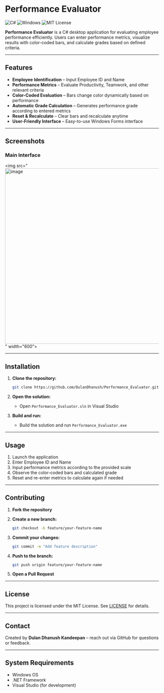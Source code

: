 # Performance Evaluator

![C#](https://img.shields.io/badge/Language-C%23-blue)
![Windows](https://img.shields.io/badge/Platform-Windows-lightgrey)
![MIT License](https://img.shields.io/badge/License-MIT-green)

**Performance Evaluator** is a C# desktop application for evaluating employee performance efficiently. Users can enter performance metrics, visualize results with color-coded bars, and calculate grades based on defined criteria.

---

## Features

- **Employee Identification** – Input Employee ID and Name
- **Performance Metrics** – Evaluate Productivity, Teamwork, and other relevant criteria
- **Color-Coded Evaluation** – Bars change color dynamically based on performance
- **Automatic Grade Calculation** – Generates performance grade according to entered metrics
- **Reset & Recalculate** – Clear bars and recalculate anytime
- **User-Friendly Interface** – Easy-to-use Windows Forms interface

---

## Screenshots

### Main Interface
<img src="<img width="979" height="573" alt="image" src="https://github.com/user-attachments/assets/b623647f-7c85-4982-88aa-2597ccd87551" />
" width="600">



---

## Installation

1. **Clone the repository:**
   ```bash
   git clone https://github.com/DulanDhanush/Performance_Evaluator.git
   ```

2. **Open the solution:**
   - Open `Performance_Evaluator.sln` in Visual Studio

3. **Build and run:**
   - Build the solution and run `Performance_Evaluator.exe`

---

## Usage

1. Launch the application
2. Enter Employee ID and Name
3. Input performance metrics according to the provided scale
4. Observe the color-coded bars and calculated grade
5. Reset and re-enter metrics to calculate again if needed

---

## Contributing

1. **Fork the repository**

2. **Create a new branch:**
   ```bash
   git checkout -b feature/your-feature-name
   ```

3. **Commit your changes:**
   ```bash
   git commit -m "Add feature description"
   ```

4. **Push to the branch:**
   ```bash
   git push origin feature/your-feature-name
   ```

5. **Open a Pull Request**

---

## License

This project is licensed under the MIT License. See [LICENSE](LICENSE) for details.

---

## Contact

Created by **Dulan Dhanush Kandeepan** – reach out via GitHub for questions or feedback.

---

## System Requirements

- Windows OS
- .NET Framework
- Visual Studio (for development)

